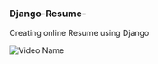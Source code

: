 ### Django-Resume-
Creating online Resume using Django


![Video Name](https://drive.google.com/file/d/1tl6apsnfp31IAh5JsaA0bcAfWtkBbFc7/view?usp=sharing)
